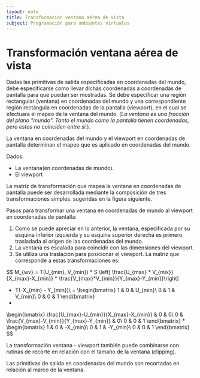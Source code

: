 ```yaml
---
layout: note
title: Transformación ventana aérea de vista
subject: Programación para ambientes virtuales
---
```


# Transformación ventana aérea de vista

Dadas las primitivas de salida especificadas en coordenadas del mundo, debe especificarse como llevar dichas coordenadas a coordenadas de pantalla para que puedan ser mostradas. Se debe especificar una región rectangular (ventana) en coordenadas del mundo y una correspondiente región rectángula en coordenadas de la pantalla (viewport), en el cual se efectuara el mapeo de la ventana del mundo. (*La ventana es una fracción del plano "mundo". Tanto el mundo como la pantalla tienen coordenadas, pero estas no coinciden entre si.*).

La ventana en coordenadas del mundo y el viewport en coordenadas de pantalla determinan el mapeo que es aplicado en coordenadas del mundo.

Dados: 

-  La ventana(en coordenadas de mundo).
-  El viewport

La matriz de transformación que mapea la ventana en coordenadas de pantalla puede ser desarrollada mediante la composición de tres transformaciones simples. sugeridas en la figura siguiente. 

Pasos para transformar una ventana en coordenadas de mundo al viewport en coordenadas de pantalla:

1. Como se puede apreciar en lo anterior, la ventana, especificada por su esquina inferior izquierda y su esquina superior derecha es primero trasladada al origen de las coordenadas del mundo. 
2. La ventana es escalada para coincidir con las dimensiones del viewport.
3. Se utiliza una traslación para posicionar el viewport. La matriz que corresponde a estas transformaciones es:

$$
M_{wv} = T(U_{min}, V_{min}) * S
\left[ \frac{U_{max} * V_{mix}}{X_{max}-X_{min}} * \frac{V_{max}*V_{min}}{Y_{max}-Y_{min}}\right]
* T(-X_{min} - Y_{min})\\
= 
\begin{bmatrix}
1 & 0  & U_{min}\\
0 & 1 & V_{min}\\
0 & 0 & 1
\end{bmatrix} 
* 
\begin{bmatrix}
\frac{U_{max}-U_{min}}{X_{max}-X_{min}} & 0 & 0\\
0 & \frac{V_{max}-V_{min}}{Y_{max}-Y_{min}} & 0\\
0 & 0 & 1
\end{bmatrix}
*
\begin{bmatrix}
1 & 0 & -X_{min}\\
0 & 1 & -Y_{min}\\
0 & 0 & 1
\end{bmatrix}
$$

La transformación ventana - viewport también puede combinarse con rutinas de recorte en relación con el tamaño de la ventana (clipping). 

Las primitivas de salida en coordenadas del mundo son recortadas en relación al marco de la ventana.